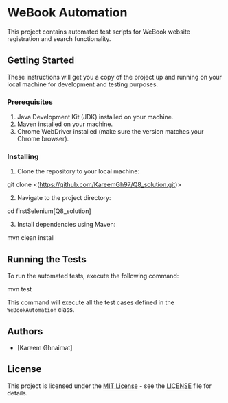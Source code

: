# WeBook Automation

This project contains automated test scripts for WeBook website registration and search functionality.

## Getting Started

These instructions will get you a copy of the project up and running on your local machine for development and testing purposes.

### Prerequisites

1. Java Development Kit (JDK) installed on your machine.
2. Maven installed on your machine.
3. Chrome WebDriver installed (make sure the version matches your Chrome browser).

### Installing

1. Clone the repository to your local machine:

git clone <(https://github.com/KareemGh97/Q8_solution.git)>


2. Navigate to the project directory:

cd firstSelenium[Q8_solution]


3. Install dependencies using Maven:

mvn clean install


## Running the Tests

To run the automated tests, execute the following command:

mvn test


This command will execute all the test cases defined in the `WeBookAutomation` class.

## Authors

- [Kareem Ghnaimat]

## License

This project is licensed under the [MIT License](https://opensource.org/licenses/MIT) - see the [LICENSE](LICENSE) file for details.


